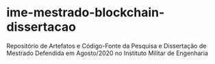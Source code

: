 # ime-mestrado-blockchain-dissertacao
Repositório de Artefatos e Código-Fonte da Pesquisa e Dissertação de Mestrado Defendida em Agosto/2020 no Instituto Militar de Engenharia
